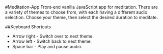 #Meditation-App
Front-end vanilla JavaScript app for meditation. There are a variety of themes to choose from, with each having a different audio selection. Choose your theme, then select the desired duration to meditate.

##Keyboard Shortcuts

- Arrow right - Switch over to next theme.
- Arrow left - Switch back to next theme.
- Space bar - Play and pause audio.
